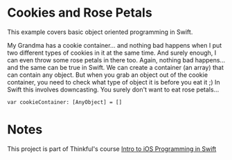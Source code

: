 # Cookies and Rose Petals

This example covers basic object oriented programming in Swift.

My Grandma has a cookie container... and nothing bad happens when I put two different types of cookies in it at the same time. And surely enough, I can even throw some rose petals in there too. Again, nothing bad happens... and the same can be true in Swift. We can create a container (an array) that can contain any object. But when you grab an object out of the cookie container, you need to check what type of object it is before you eat it ;) In Swift this involves downcasting. You surely don't want to eat rose petals...

`var cookieContainer: [AnyObject] = []`

# Notes

This project is part of Thinkful's course [Intro to iOS Programming in Swift](http://thinkful.com)
